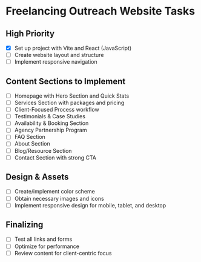 # Freelancing Outreach Website Tasks

## High Priority
- [x] Set up project with Vite and React (JavaScript)
- [ ] Create website layout and structure
- [ ] Implement responsive navigation

## Content Sections to Implement
- [ ] Homepage with Hero Section and Quick Stats
- [ ] Services Section with packages and pricing
- [ ] Client-Focused Process workflow
- [ ] Testimonials & Case Studies
- [ ] Availability & Booking Section
- [ ] Agency Partnership Program
- [ ] FAQ Section
- [ ] About Section
- [ ] Blog/Resource Section
- [ ] Contact Section with strong CTA

## Design & Assets
- [ ] Create/implement color scheme
- [ ] Obtain necessary images and icons
- [ ] Implement responsive design for mobile, tablet, and desktop

## Finalizing
- [ ] Test all links and forms
- [ ] Optimize for performance
- [ ] Review content for client-centric focus
